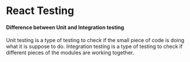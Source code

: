 # React Testing

#### Difference between Unit and Integration testing

Unit testing is a type of testing to check if the small piece of code is doing what it is suppose to do. Integration testing is a type of testing to check if different pieces of the modules are working together.